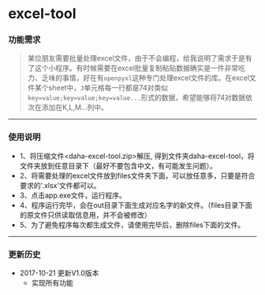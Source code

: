 # excel-tool

### 功能需求
> 某位朋友需要批量处理excel文件，由于不会编程，给我说明了需求于是有了这个小程序。有时候需要在excel批量复制粘贴数据确实是一件非常吃力、乏味的事情，好在有`openpyxl`这种专门处理excel文件的库。在excel文件某个sheet中，`J`单元格每一行都是74对类似`key=value;key=value;key=value...`形式的数据，希望能够将74对数据依次在添加在K,L,M...列中。

------

### 使用说明

* 1、将压缩文件<daha-excel-tool.zip>解压, 得到文件夹daha-excel-tool，将文件夹放到任意目录下（最好不要包含中文，有可能发生问题）。
* 2、将需要处理的excel文件放到files文件夹下面，可以放任意多，只要是符合要求的'.xlsx'文件都可以。
* 3、点击app.exe文件，运行程序。
* 4、程序运行完毕，会在out目录下面生成对应名字的新文件。（files目录下面的原文件只供读取信息用，并不会被修改）
* 5、为了避免程序每次都生成文件，请使用完毕后，删除files下面的文件。

------

### 更新历史

* 2017-10-21 更新V1.0版本
    * 实现所有功能